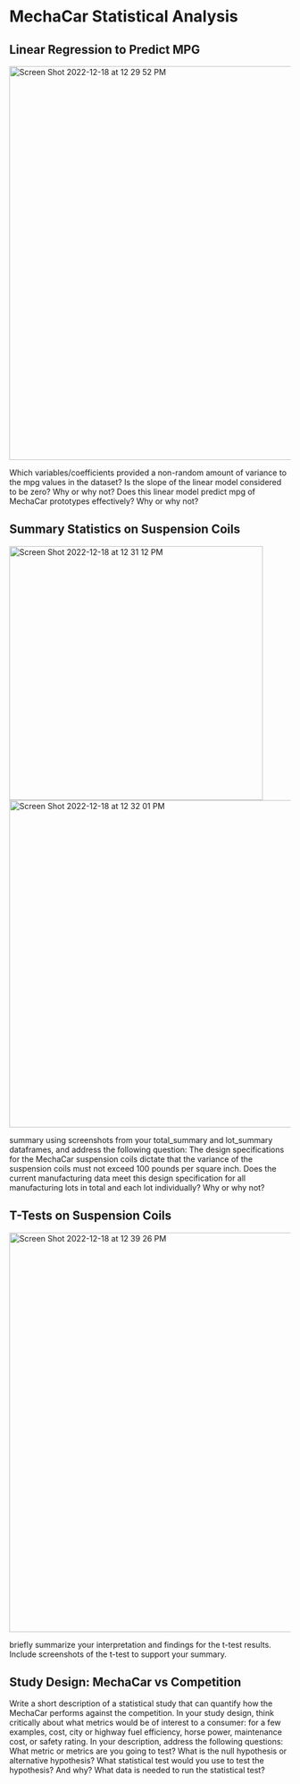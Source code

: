 # MechaCar Statistical Analysis

## Linear Regression to Predict MPG

<img width="704" alt="Screen Shot 2022-12-18 at 12 29 52 PM" src="https://user-images.githubusercontent.com/111521163/208311781-77b9e56d-381b-45c6-911a-1e2e2ea0461a.png">


Which variables/coefficients provided a non-random amount of variance to the mpg values in the dataset?
Is the slope of the linear model considered to be zero? Why or why not?
Does this linear model predict mpg of MechaCar prototypes effectively? Why or why not?

## Summary Statistics on Suspension Coils

<img width="454" alt="Screen Shot 2022-12-18 at 12 31 12 PM" src="https://user-images.githubusercontent.com/111521163/208311791-4aaac5a5-3686-42b9-8669-1d8cb977e865.png">

<img width="585" alt="Screen Shot 2022-12-18 at 12 32 01 PM" src="https://user-images.githubusercontent.com/111521163/208311794-ed52008e-6ea7-47b3-a932-3f850b2ec883.png">

summary using screenshots from your total_summary and lot_summary dataframes, and address the following question:
The design specifications for the MechaCar suspension coils dictate that the variance of the suspension coils must not exceed 100 pounds per square inch. Does the current manufacturing data meet this design specification for all manufacturing lots in total and each lot individually? Why or why not?

## T-Tests on Suspension Coils

<img width="714" alt="Screen Shot 2022-12-18 at 12 39 26 PM" src="https://user-images.githubusercontent.com/111521163/208311825-91e517c2-db12-41a4-8cbe-4d129f11617a.png">



briefly summarize your interpretation and findings for the t-test results. Include screenshots of the t-test to support your summary.


## Study Design: MechaCar vs Competition

Write a short description of a statistical study that can quantify how the MechaCar performs against the competition. In your study design, think critically about what metrics would be of interest to a consumer: for a few examples, cost, city or highway fuel efficiency, horse power, maintenance cost, or safety rating.
In your description, address the following questions:
What metric or metrics are you going to test?
What is the null hypothesis or alternative hypothesis?
What statistical test would you use to test the hypothesis? And why?
What data is needed to run the statistical test?
